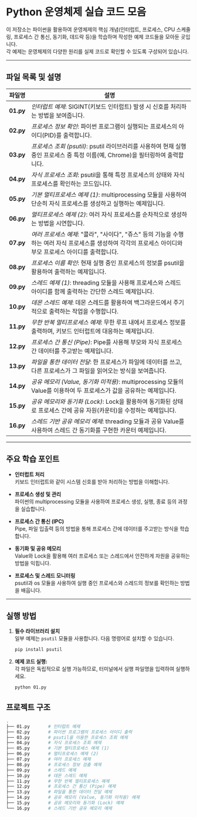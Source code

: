 # Python 운영체제 실습 코드 모음

이 저장소는 파이썬을 활용하여 운영체제의 핵심 개념(인터럽트, 프로세스, CPU 스케줄링, 프로세스 간 통신, 동기화, 데드락 등)을 학습하며 작성한 예제 코드들을 모아둔 곳입니다.  
각 예제는 운영체제의 다양한 원리를 실제 코드로 확인할 수 있도록 구성되어 있습니다.

---

## 파일 목록 및 설명

| 파일명 | 설명 |
| ------ | ---- |
| **01.py** | *인터럽트 예제*: SIGINT(키보드 인터럽트) 발생 시 신호를 처리하는 방법을 보여줍니다. |
| **02.py** | *프로세스 정보 확인*: 파이썬 프로그램이 실행되는 프로세스의 아이디(PID)를 출력합니다. |
| **03.py** | *프로세스 조회 (psutil)*: psutil 라이브러리를 사용하여 현재 실행 중인 프로세스 중 특정 이름(예, Chrome)을 필터링하여 출력합니다. |
| **04.py** | *자식 프로세스 조회*: psutil을 통해 특정 프로세스의 상태와 자식 프로세스를 확인하는 코드입니다. |
| **05.py** | *기본 멀티프로세스 예제 (1)*: multiprocessing 모듈을 사용하여 단순히 자식 프로세스를 생성하고 실행하는 예제입니다. |
| **06.py** | *멀티프로세스 예제 (2)*: 여러 자식 프로세스를 순차적으로 생성하는 방법을 시연합니다. |
| **07.py** | *여러 프로세스 예제*: "콜라", "사이다", "쥬스" 등의 기능을 수행하는 여러 자식 프로세스를 생성하여 각각의 프로세스 아이디와 부모 프로세스 아이디를 출력합니다. |
| **08.py** | *프로세스 이름 확인*: 현재 실행 중인 프로세스의 정보를 psutil을 활용하여 출력하는 예제입니다. |
| **09.py** | *스레드 예제 (1)*: threading 모듈을 사용해 프로세스와 스레드 아이디를 함께 출력하는 간단한 스레드 예제입니다. |
| **10.py** | *데몬 스레드 예제*: 데몬 스레드를 활용하여 백그라운드에서 주기적으로 출력하는 작업을 수행합니다. |
| **11.py** | *무한 반복 멀티프로세스 예제*: 무한 루프 내에서 프로세스 정보를 출력하며, 키보드 인터럽트에 대응하는 예제입니다. |
| **12.py** | *프로세스 간 통신 (Pipe)*: Pipe를 사용해 부모와 자식 프로세스 간 데이터를 주고받는 예제입니다. |
| **13.py** | *파일을 통한 데이터 전달*: 한 프로세스가 파일에 데이터를 쓰고, 다른 프로세스가 그 파일을 읽어오는 방식을 보여줍니다. |
| **14.py** | *공유 메모리 (Value, 동기화 미적용)*: multiprocessing 모듈의 Value를 이용하여 두 프로세스가 값을 공유하는 예제입니다. |
| **15.py** | *공유 메모리와 동기화 (Lock)*: Lock을 활용하여 동기화된 상태로 프로세스 간에 공유 자원(카운터)을 수정하는 예제입니다. |
| **16.py** | *스레드 기반 공유 메모리 예제*: threading 모듈과 공유 Value를 사용하여 스레드 간 동기화를 구현한 카운터 예제입니다. |

---

## 주요 학습 포인트

- **인터럽트 처리**  
  키보드 인터럽트와 같이 시스템 신호를 받아 처리하는 방법을 이해합니다.

- **프로세스 생성 및 관리**  
  파이썬의 multiprocessing 모듈을 사용하여 프로세스 생성, 실행, 종료 등의 과정을 실습합니다.

- **프로세스 간 통신 (IPC)**  
  Pipe, 파일 입출력 등의 방법을 통해 프로세스 간에 데이터를 주고받는 방식을 학습합니다.

- **동기화 및 공유 메모리**  
  Value와 Lock을 활용해 여러 프로세스 또는 스레드에서 안전하게 자원을 공유하는 방법을 익힙니다.

- **프로세스 및 스레드 모니터링**  
  psutil과 os 모듈을 사용하여 실행 중인 프로세스와 스레드의 정보를 확인하는 방법을 배웁니다.

---

## 실행 방법

1. **필수 라이브러리 설치**  
   일부 예제는 `psutil` 모듈을 사용합니다. 다음 명령어로 설치할 수 있습니다.

   ```bash
   pip install psutil
   ```
   
2. **예제 코드 실행:**  
각 파일은 독립적으로 실행 가능하므로, 터미널에서 실행 파일명을 입력하여 실행하세요.

    ```bash
    python 01.py
    ```
   
## 프로젝트 구조
```bash
.
├── 01.py       # 인터럽트 예제
├── 02.py       # 파이썬 프로그램의 프로세스 아이디 출력
├── 03.py       # psutil을 이용한 프로세스 조회 예제
├── 04.py       # 자식 프로세스 조회 예제
├── 05.py       # 기본 멀티프로세스 예제 (1)
├── 06.py       # 멀티프로세스 예제 (2)
├── 07.py       # 여러 프로세스 예제
├── 08.py       # 프로세스 정보 검출 예제
├── 09.py       # 스레드 예제
├── 10.py       # 데몬 스레드 예제
├── 11.py       # 무한 반복 멀티프로세스 예제
├── 12.py       # 프로세스 간 통신 (Pipe) 예제
├── 13.py       # 파일을 통한 데이터 전달 예제
├── 14.py       # 공유 메모리 (Value, 동기화 미적용) 예제
├── 15.py       # 공유 메모리와 동기화 (Lock) 예제
└── 16.py       # 스레드 기반 공유 메모리 예제
```
